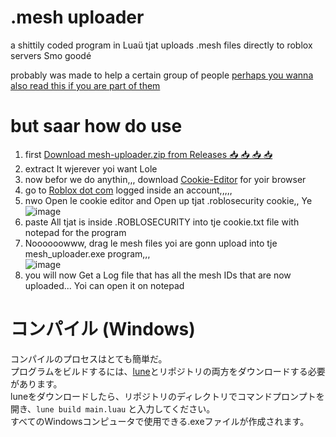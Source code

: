 # .mesh uploader
a shittily coded program in Luaü tjat uploads .mesh files directly to roblox servers
Smo goodé

probably was made to help a certain group of people
[perhaps you wanna also read this if you are part of them](https://gist.github.com/4-gou/81b2ebefdcf97b8ea5a32b17a8b0a149)
# but saar how do use
1. first [Download mesh-uploader.zip from Releases 📥 📥 📥 📥](https://github.com/4-gou/.mesh-uploader/releases/latest)
2. extract It wjerever yoi want Lole
3. now befor we do anythin,,, download [Cookie-Editor](https://cookie-editor.com/#download) for yoir browser
4. go to [Roblox dot com](https://www.roblox.com/home) logged inside an account,,,,,
5. nwo Open le cookie editor and Open up tjat .roblosecurity cookie,, Ye
<br>![image](https://github.com/user-attachments/assets/4f598cb8-8575-42ff-9085-9951f83a9d05)
7. paste All tjat is inside .ROBLOSECURITY into tje cookie.txt file with notepad for the program
8. Noooooowww, drag le mesh files yoi are gonn upload into tje mesh_uploader.exe program,,,
<br>![image](https://github.com/user-attachments/assets/4936a1b2-4887-4514-9ce2-43a5d55ab426)
9. you will now Get a Log file that has all the mesh IDs that are now uploaded... Yoi can open it on notepad


# コンパイル (Windows)
コンパイルのプロセスはとても簡単だ。<br>
プログラムをビルドするには、[lune](https://github.com/lune-org/lune)とリポジトリの両方をダウンロードする必要があります。<br>
luneをダウンロードしたら、リポジトリのディレクトリでコマンドプロンプトを開き、`lune build main.luau` と入力してください。<br>
すべてのWindowsコンピュータで使用できる.exeファイルが作成されます。
